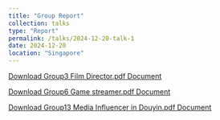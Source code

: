 ```yaml
---
title: "Group Report"
collection: talks
type: "Report"
permalink: /talks/2024-12-20-talk-1
date: 2024-12-20
location: "Singapore"
---
```

[Download Group3 Film Director.pdf Document](/Rhea.github.io/assets/group/Group3-Film-Director.pdf)

[Download Group6 Game streamer.pdf Document](/Rhea.github.io/assets/group/Group6-Game-streamer.pdf)

[Download Group13 Media Influencer in Douyin.pdf Document](/Rhea.github.io/assets/group/Group13-Media-Influencer-in-Douyin.pdf)
